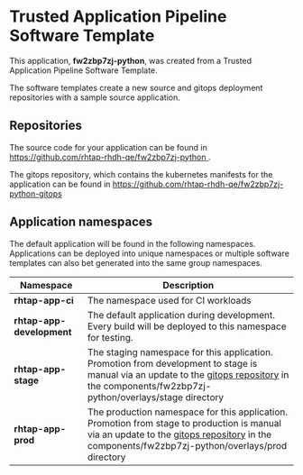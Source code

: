 # Trusted Application Pipeline Software Template

This application, **fw2zbp7zj-python**, was created from a Trusted Application Pipeline Software Template.

The software templates create a new source and gitops deployment repositories with a sample source application. 

## Repositories

The source code for your application can be found in [https://github.com/rhtap-rhdh-qe/fw2zbp7zj-python ](https://github.com/rhtap-rhdh-qe/fw2zbp7zj-python ).
 
The gitops repository, which contains the kubernetes manifests for the application can be found in 
[https://github.com/rhtap-rhdh-qe/fw2zbp7zj-python-gitops ](https://github.com/rhtap-rhdh-qe/fw2zbp7zj-python-gitops ) 

## Application namespaces 

The default application will be found in the following namespaces. Applications can be deployed into unique namespaces or multiple software templates can also bet generated into the same group namespaces.  

|  Namespace   |  Description   |  
| -------- | -------- |
| **rhtap-app-ci** | The namespace used for CI workloads |
| **rhtap-app-development** | The default application during development. Every build will be deployed to this namespace for testing. |
| **rhtap-app-stage** | The staging namespace for this application. Promotion from development to stage is manual via an update to the [gitops repository](https://github.com/rhtap-rhdh-qe/fw2zbp7zj-python-gitops ) in the components/fw2zbp7zj-python/overlays/stage directory |
| **rhtap-app-prod** | The production namespace for this application. Promotion from stage to production is manual via an update to the [gitops repository](https://github.com/rhtap-rhdh-qe/fw2zbp7zj-python-gitops ) in the components/fw2zbp7zj-python/overlays/prod directory |